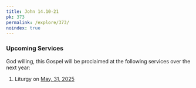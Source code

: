 ```yaml
---
title: John 14.10-21
pk: 373
permalink: /explore/373/
noindex: true
---
```


### Upcoming Services

God willing, this Gospel will be proclaimed at the following services over the next year:


1. Liturgy on [May, 31, 2025](https://orthocal.info/readings/gregorian/2025/05/31/)
